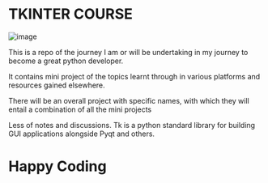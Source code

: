 # TKINTER COURSE 

![image]("image.png")

This is a repo of the journey I am or will be undertaking in my journey to become a great python developer. 

It contains mini project of the topics learnt through in various platforms and resources gained elsewhere.

There will be an overall project with specific names, with which they will entail a combination of all the mini projects

Less of notes and discussions. Tk is a python standard library for building GUI applications alongside Pyqt and others.


# Happy Coding
